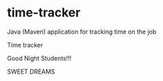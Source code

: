# time-tracker
Java (Maven) application for tracking time on the job

Time tracker

Good Night Students!!!

SWEET DREAMS
